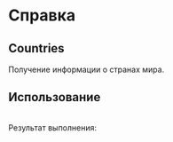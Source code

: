 # Справка
## Countries
Получение информации о странах мира.

## Использование
#### 

```java

```

Результат выполнения:
```

```
